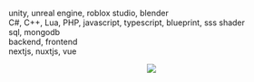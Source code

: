 unity, unreal engine, roblox studio, blender<br>
C#, C++, Lua, PHP, javascript, typescript, blueprint, sss shader<br>
sql, mongodb<br>
backend, frontend<br>
nextjs, nuxtjs, vue

<div align="center">
	<img src="https://count.getloli.com/get/@Lumio4u?theme=moebooru"/>
</div>
